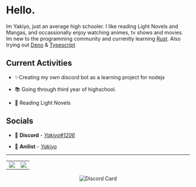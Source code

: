 #  Hello.

Im Yakiyo, just an average high schooler. I like reading Light Novels and Mangas, and occassionally enjoy watching animes, tv shows and movies.
Im new to the programming community and currently learning [Rust](https://rust-lang.org). Also trying out [Deno](https://deno.land) & [Typescript](https://typescriptlang.org)


## Current Activities

- ✨Creating my own discord bot as a learning project for nodejs

- 📚 Going through third year of highschool.

- 📘 Reading Light Novels

## Socials

- 🔗 **Discord** - [_Yakiyo#1206_](https://discord.bio/yakiyo)

- 🍿 **Anilist** - [_Yakiyo_](https://anilist.co/user/763771)

<hr>

<table align="center">
  <tr>
    <td align="center" style="padding=0;width=50%;">
      <img align="center" style="padding=0;" src="https://github-readme-stats.vercel.app/api?username=Yakiyo&show_icons=true&title_color=4F8CC9&text_color=9f9f9f&bg_color=00000000&hide_border=true&icon_color=4F8CC9&count_private=true"/>
    </td>
    <td align="center" style="padding=0;width=50%;">
      <img align="center" style="padding=0;" src="https://github-readme-stats.vercel.app/api/wakatime?username=Yakiyo&layout=compact&show_icons=true&title_color=4F8CC9&text_color=9f9f9f&bg_color=00000000&hide_border=true&icon_color=00000000&count_private=true"/>
    </td>
  </tr>
</table>
<!-- Taken from didinele https://github.com/didinele/didinele -->
<p align="center"><img alt="Discord Card" src="https://lanyard.cnrad.dev/api/695307292815654963?borderRadius=5pxidle&borderRadius=0px&theme=dark&idleMessage=Dying%20in%20the%20middle%20of%20nowhere"></p>
